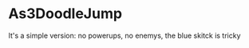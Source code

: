 As3DoodleJump
=============
It's a simple version: no powerups, no enemys, the blue skitck is tricky
